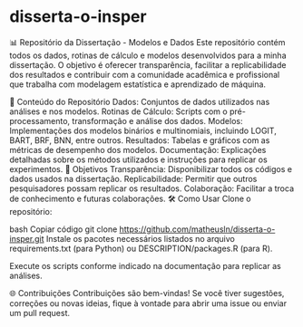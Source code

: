 # disserta-o-insper

📊 Repositório da Dissertação - Modelos e Dados
Este repositório contém todos os dados, rotinas de cálculo e modelos desenvolvidos para a minha dissertação. O objetivo é oferecer transparência, facilitar a replicabilidade dos resultados e contribuir com a comunidade acadêmica e profissional que trabalha com modelagem estatística e aprendizado de máquina.

📂 Conteúdo do Repositório
Dados: Conjuntos de dados utilizados nas análises e nos modelos.
Rotinas de Cálculo: Scripts com o pré-processamento, transformação e análise dos dados.
Modelos: Implementações dos modelos binários e multinomiais, incluindo LOGIT, BART, BRF, BNN, entre outros.
Resultados: Tabelas e gráficos com as métricas de desempenho dos modelos.
Documentação: Explicações detalhadas sobre os métodos utilizados e instruções para replicar os experimentos.
🚀 Objetivos
Transparência: Disponibilizar todos os códigos e dados usados na dissertação.
Replicabilidade: Permitir que outros pesquisadores possam replicar os resultados.
Colaboração: Facilitar a troca de conhecimento e futuras colaborações.
🛠️ Como Usar
Clone o repositório:

bash
Copiar código
git clone https://github.com/matheusln/disserta-o-insper.git
Instale os pacotes necessários listados no arquivo requirements.txt (para Python) ou DESCRIPTION/packages.R (para R).

Execute os scripts conforme indicado na documentação para replicar as análises.

🌐 Contribuições
Contribuições são bem-vindas! Se você tiver sugestões, correções ou novas ideias, fique à vontade para abrir uma issue ou enviar um pull request.
